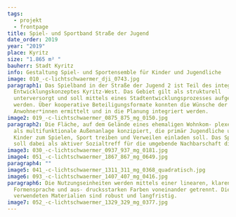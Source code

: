 ```yaml
---
tags:
  - projekt
  - frontpage
title: Spiel- und Sportband Straße der Jugend
date_order: 2019
year: "2019"
place: Kyritz
size: "1.865 m² "
bauherr: Stadt Kyritz
info: Gestaltung Spiel- und Sportensemble für Kinder und Jugendliche
image: 010_-c-lichtschwaermer_dji_0743.jpg
paragraph1: Das Spielband in der Straße der Jugend 2 ist Teil des integrierten
  Entwicklungskonzeptes Kyritz-West. Das Gebiet gilt als strukturell
  unterversorgt und soll mittels eines Stadtentwicklungsprozesses aufgewertet
  werden. Über kooperative Beteiligungsformate konnten die Wünsche der
  Anwohner*innen ermittelt und in die Planung integriert werden.
image2: 019_-c-lichtschwaermer_0875_875_mg_0150.jpg
paragraph2: Die Fläche, auf dem Gelände eines ehemaligen Wohnkom- plexes, wird
  als multifunktionale Außenanlage konzipiert, die primär Jugendliche und
  Kinder zum Spielen, Sport treiben und Verweilen einladen soll. Das Spielband
  soll dabei als aktiver Sozialtreff für die umgebende Nachbarschaft dienen.
image3: 030_-c-lichtschwaermer_0937_937_mg_0181.jpg
image4: 051_-c-lichtschwaermer_1867_867_mg_0649.jpg
paragraph4: ""
image5: 041_-c-lichtschwaermer_1311_311_mg_0368_quadratisch.jpg
image6: 093_-c-lichtschwaermer_1407_407_mg_0416.jpg
paragraph6: Die Nutzungseinheiten werden mittels einer linearen, klaren
  Formensprache und aus- drucksstarken Farben voneinander getrennt. Die
  verwendeten Materialien sind robust und langfristig.
image7: 052_-c-lichtschwaermer_1329_329_mg_0377.jpg
---
```

